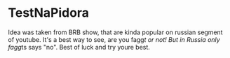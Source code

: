 # TestNaPidora
Idea was taken from BRB show, that are kinda popular on russian segment of youtube. It's a best way to see, are you fagg*t or not! 
But in Russia only fagg*ts says "no". 
Best of luck and try youre best. 
